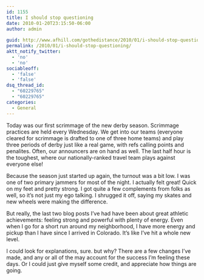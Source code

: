 ```yaml
---
id: 1155
title: I should stop questioning
date: 2010-01-20T23:15:50-06:00
author: admin
 
guid: http://www.afhill.com/gothedistance/2010/01/i-should-stop-questioning/
permalink: /2010/01/i-should-stop-questioning/
aktt_notify_twitter:
  - 'no'
  - 'no'
sociableoff:
  - 'false'
  - 'false'
dsq_thread_id:
  - "60229765"
  - "60229765"
categories:
  - General
---
```

Today was our first scrimmage of the new derby season. Scrimmage practices are held every Wednesday. We get into our teams (everyone cleared for scrimmage is drafted to one of three home teams) and play three periods of derby just like a real game, with refs calling points and penalites. Often, our announcers are on hand as well. The last half hour is the toughest, where our nationally-ranked travel team plays against everyone else! 

Because the season just started up again, the turnout was a bit low. I was one of two primary jammers for most of the night. I actually felt great! Quick on my feet and pretty strong. I got quite a few complements from folks as well, so it&#8217;s not just my ego talking. I shrugged it off, saying my skates and new wheels were making the difference. 

But really, the last two blog posts I&#8217;ve had have been about great athletic achievements: feeling strong and powerful with plenty of energy. Even when I go for a short run around my neighborhood, I have more energy and pickup than I have since I arrived in Colorado. It&#8217;s like I&#8217;ve hit a whole new level. 

I could look for explanations, sure. but why? There are a few changes I&#8217;ve made, and any or all of the may account for the success I&#8217;m feeling these days. Or I could just give myself some credit, and appreciate how things are going.